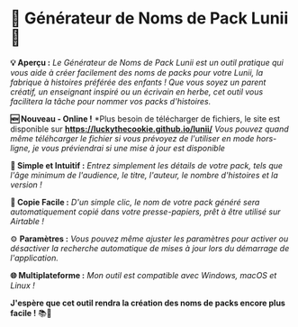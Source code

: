# 🌟 Générateur de Noms de Pack Lunii 🌟

**💡 Aperçu :**
*Le Générateur de Noms de Pack Lunii est un outil pratique qui vous aide à créer facilement des noms de packs pour votre Lunii, la fabrique à histoires préférée des enfants ! Que vous soyez un parent créatif, un enseignant inspiré ou un écrivain en herbe, cet outil vous facilitera la tâche pour nommer vos packs d'histoires.*

**🆕 Nouveau - Online !**
*Plus besoin de télécharger de fichiers, le site est disponible sur **https://luckythecookie.github.io/lunii/**
*Vous pouvez quand même téléhcarger le fichier si vous prévoyez de l'utiliser en mode hors-ligne, je vous préviendrai si une mise à jour est disponible*

**🧠 Simple et Intuitif :**
*Entrez simplement les détails de votre pack, tels que l'âge minimum de l'audience, le titre, l'auteur, le nombre d'histoires et la version !*

**🎁 Copie Facile :**
*D'un simple clic, le nom de votre pack généré sera automatiquement copié dans votre presse-papiers, prêt à être utilisé sur Airtable !*

⚙️ **Paramètres :**
*Vous pouvez même ajuster les paramètres pour activer ou désactiver la recherche automatique de mises à jour lors du démarrage de l'application.*

**🌐 Multiplateforme :**
*Mon outil est compatible avec Windows, macOS et Linux !*

**J'espère que cet outil rendra la création des noms de packs encore plus facile !** 📚📖
